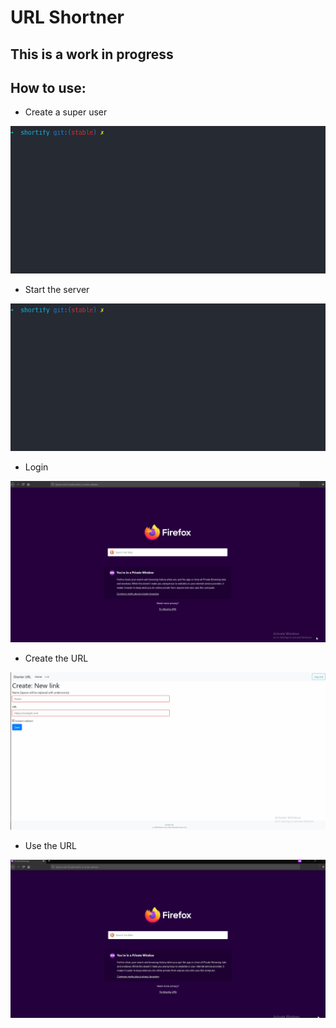 # URL Shortner

## This is a work in progress

## How to use:
- Create a super user

![Gif showing the action](https://github.com/carelesshippo/UrlShortener/blob/stable/images/createsuperuser.gif?raw=true)
- Start the server

![Gif showing the action](https://github.com/carelesshippo/UrlShortener/blob/stable/images/run.gif?raw=true)
- Login

![Gif showing the action](https://github.com/carelesshippo/UrlShortener/blob/stable/images/login.gif?raw=true)
- Create the URL

![Gif showing the action](https://github.com/carelesshippo/UrlShortener/blob/stable/images/create.gif?raw=true)
- Use the URL

![Gif showing the action](https://github.com/carelesshippo/UrlShortener/blob/stable/images/show.gif?raw=true)
